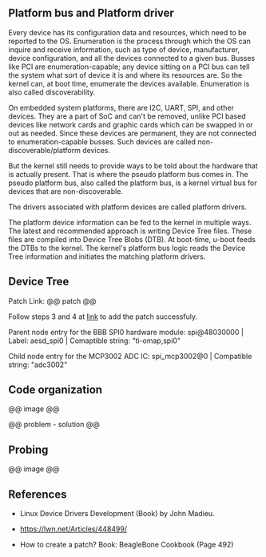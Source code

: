 ## Platform bus and Platform driver

Every device has its configuration data and resources, which need to be reported to the OS. Enumeration is the process through which the OS can inquire and receive information, such as type of device, manufacturer, device configuration, and all the devices connected to a given bus. Busses like PCI are enumeration-capable; any device sitting on a PCI bus can tell the system what sort of device it is and where its resources are. So the kernel can, at boot time, enumerate the devices available. Enumeration is also called discoverability.


On embedded system platforms, there are I2C, UART, SPI, and other devices. They are a part of SoC and can't be removed, unlike PCI based devices like network cards and graphic cards which can be swapped in or out as needed. Since these devices are permanent, they are not connected to enumeration-capable busses. Such devices are called non-discoverable/platform devices.

But the kernel still needs to provide ways to be told about the hardware that is actually present. That is where the pseudo platform bus comes in. The pseudo platform bus, also called the platform bus, is a kernel virtual bus for devices that are non-discoverable.

The drivers associated with platform devices are called platform drivers.

The platform device information can be fed to the kernel in multiple ways. The latest and recommended approach is writing Device Tree files. These files are compiled into Device Tree Blobs (DTB). At boot-time, u-boot feeds the DTBs to the kernel. The kernel's platform bus logic reads the Device Tree information and initiates the matching platform drivers.



## Device Tree

Patch Link: @@ patch @@

Follow steps 3 and 4 at [link](https://github.com/cu-ecen-aeld/buildroot-assignments-base/wiki/Beagle-Bone-Black-Devicetree-Hardware-Support) to add the patch successfuly.

Parent node entry for the BBB SPI0 hardware module: spi@48030000 | Label: aesd_spi0 | Comaptible string: "ti-omap,spi0"

Child node entry for the MCP3002 ADC IC: spi_mcp3002@0 | Compatible string: "adc3002"

## Code organization

@@ image @@

@@ problem - solution @@

## Probing

@@ image @@


## References
 - Linux Device Drivers Development (Book) by John Madieu.

 - https://lwn.net/Articles/448499/

 - How to create a patch? 
    Book:  BeagleBone Cookbook (Page 492)
